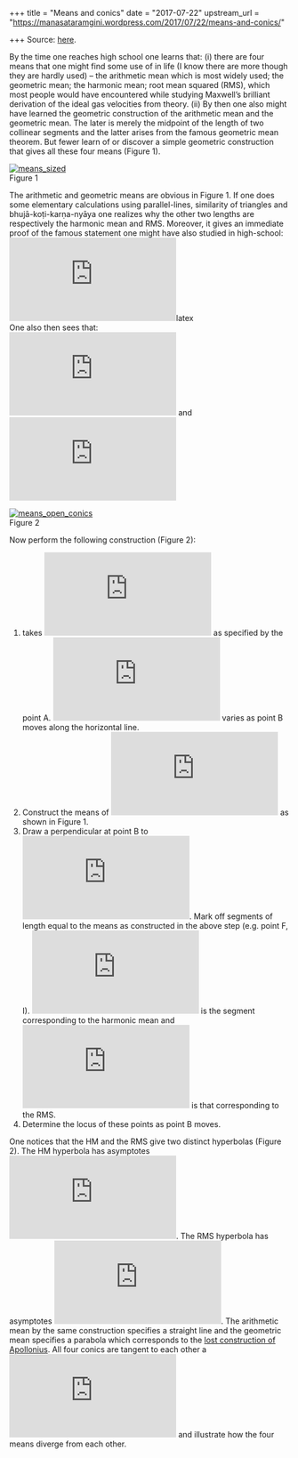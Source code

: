 +++
title = "Means and conics"
date = "2017-07-22"
upstream_url = "https://manasataramgini.wordpress.com/2017/07/22/means-and-conics/"

+++
Source: [here](https://manasataramgini.wordpress.com/2017/07/22/means-and-conics/).

By the time one reaches high school one learns that: (i) there are four
means that one might find some use of in life (I know there are more
though they are hardly used) – the arithmetic mean which is most widely
used; the geometric mean; the harmonic mean; root mean squared (RMS),
which most people would have encountered while studying Maxwell’s
brilliant derivation of the ideal gas velocities from theory. (ii) By
then one also might have learned the geometric construction of the
arithmetic mean and the geometric mean. The later is merely the midpoint
of the length of two collinear segments and the latter arises from the
famous geometric mean theorem. But fewer learn of or discover a simple
geometric construction that gives all these four means (Figure 1).

[![means_sized](https://manasataramgini.files.wordpress.com/2017/07/means_sized.png?w=640)](https://manasataramgini.files.wordpress.com/2017/07/means_sized.png)  
Figure 1

The arithmetic and geometric means are obvious in Figure 1. If one does
some elementary calculations using parallel-lines, similarity of
triangles and bhujā-koṭi-karṇa-nyāya one realizes why the other two
lengths are respectively the harmonic mean and RMS. Moreover, it gives
an immediate proof of the famous statement one might have also studied
in high-school:  
![HM \\le GM \\le AM \\le RMS
](https://s0.wp.com/latex.php?latex=HM+%5Cle+GM+%5Cle+AM+%5Cle+RMS+&bg=ffffff&fg=333333&s=0&c=20201002)latex  
One also then sees that:  
![GM(HM,AM)=GM](https://s0.wp.com/latex.php?latex=GM%28HM%2CAM%29%3DGM&bg=ffffff&fg=333333&s=0&c=20201002)
and
![RMS(GM,RMS)=AM](https://s0.wp.com/latex.php?latex=RMS%28GM%2CRMS%29%3DAM&bg=ffffff&fg=333333&s=0&c=20201002)

[![means_open_conics](https://manasataramgini.files.wordpress.com/2017/07/means_open_conics.png?w=640)](https://manasataramgini.files.wordpress.com/2017/07/means_open_conics.png)  
Figure 2

Now perform the following construction (Figure 2):  
1) takes
![a=1](https://s0.wp.com/latex.php?latex=a%3D1&bg=ffffff&fg=333333&s=0&c=20201002)
as specified by the point A.
![b=x](https://s0.wp.com/latex.php?latex=b%3Dx&bg=ffffff&fg=333333&s=0&c=20201002)
varies as point B moves along the horizontal line.  
2) Construct the means of
![(a,b)=(1,x)](https://s0.wp.com/latex.php?latex=%28a%2Cb%29%3D%281%2Cx%29&bg=ffffff&fg=333333&s=0&c=20201002)
as shown in Figure 1.  
3) Draw a perpendicular at point B to
![\\overleftrightarrow{AB}](https://s0.wp.com/latex.php?latex=%5Coverleftrightarrow%7BAB%7D&bg=ffffff&fg=333333&s=0&c=20201002).
Mark off segments of length equal to the means as constructed in the
above step (e.g. point F, I).
![\\overline{BF}](https://s0.wp.com/latex.php?latex=%5Coverline%7BBF%7D&bg=ffffff&fg=333333&s=0&c=20201002)
is the segment corresponding to the harmonic mean and
![\\overline{BI}](https://s0.wp.com/latex.php?latex=%5Coverline%7BBI%7D&bg=ffffff&fg=333333&s=0&c=20201002)
is that corresponding to the RMS.  
4) Determine the locus of these points as point B moves.

One notices that the HM and the RMS give two distinct hyperbolas (Figure
2). The HM hyperbola has asymptotes ![y=2, \\;
x=-1](https://s0.wp.com/latex.php?latex=y%3D2%2C+%5C%3B+x%3D-1&bg=ffffff&fg=333333&s=0&c=20201002).
The RMS hyperbola has asymptotes ![y=-\\sqrt{2}x, \\;
y=\\sqrt{2}x](https://s0.wp.com/latex.php?latex=y%3D-%5Csqrt%7B2%7Dx%2C+%5C%3B+y%3D%5Csqrt%7B2%7Dx&bg=ffffff&fg=333333&s=0&c=20201002).
The arithmetic mean by the same construction specifies a straight line
and the geometric mean specifies a parabola which corresponds to the
[lost construction of
Apollonius](https://manasataramgini.wordpress.com/2016/09/25/the-apollonian-parabola/).
All four conics are tangent to each other a
![(1,1)](https://s0.wp.com/latex.php?latex=%281%2C1%29&bg=ffffff&fg=333333&s=0&c=20201002)
and illustrate how the four means diverge from each other.
